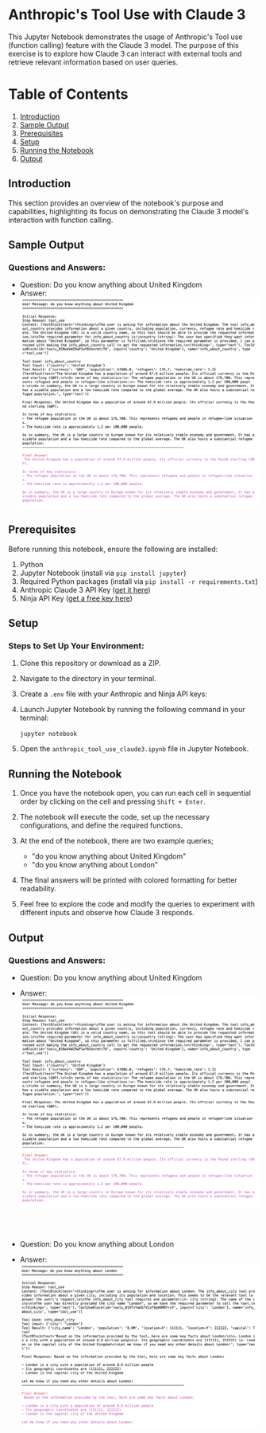 # Anthropic's Tool Use with Claude 3

This Jupyter Notebook demonstrates the usage of Anthropic's Tool use (function calling) feature with the Claude 3 model. The purpose of this exercise is to explore how Claude 3 can interact with external tools and retrieve relevant information based on user queries.

# Table of Contents
1. [Introduction](#introduction)
2. [Sample Output](#sample-output)
3. [Prerequisites](#prerequisites)
4. [Setup](#setup)
5. [Running the Notebook](#running-the-notebook)
6. [Output](#output)

<a name="introduction"></a>
## Introduction
This section provides an overview of the notebook's purpose and capabilities, highlighting its focus on demonstrating the Claude 3 model's interaction with function calling.

<a name="sample-output"></a>
## Sample Output
### Questions and Answers:
 - Question: Do you know anything about United Kingdom
 - Answer: ![Answer 1](/images/q1.png)


<a name="prerequisites"></a>
## Prerequisites
Before running this notebook, ensure the following are installed:
1. Python
2. Jupyter Notebook (install via `pip install jupyter`)
3. Required Python packages (install via `pip install -r requirements.txt`)
4. Anthropic Claude 3 API Key ([get it here](https://www.anthropic.com/api))
5. Ninja API Key ([get a free key here](https://api-ninjas.com/))

<a name="setup"></a>
## Setup
### Steps to Set Up Your Environment:
1. Clone this repository or download as a ZIP.
2. Navigate to the directory in your terminal.
3. Create a `.env` file with your Anthropic and Ninja API keys:


4. Launch Jupyter Notebook by running the following command in your terminal:

    ```jupyter notebook```


5. Open the `anthropic_tool_use_claude3.ipynb` file in Jupyter Notebook.

## Running the Notebook

1. Once you have the notebook open, you can run each cell in sequential order by clicking on the cell and pressing `Shift + Enter`.

2. The notebook will execute the code, set up the necessary configurations, and define the required functions.

3. At the end of the notebook, there are two example queries;
    - "do you know anything about United Kingdom"
    - "do you know anything about London"

4. The final answers will be printed with colored formatting for better readability.

5. Feel free to explore the code and modify the queries to experiment with different inputs and observe how Claude 3 responds.

<a name="output"></a>
## Output
### Questions and Answers:
 - Question: Do you know anything about United Kingdom
 - Answer: ![Answer 1](/images/q1.png)

    <br>
    <br>
 - Question: Do you know anything about London
 - Answer: ![Answer 2](/images/q2.png)
